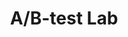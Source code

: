 ---
title: A/B-test Lab
emoji: 🎁 💰 👨🏻‍🔬
colorFrom: purple
colorTo: green
sdk: streamlit
sdk_version: 1.10.0
python_version: 3.9
app_file: src/app.py
pinned: false
---